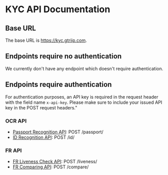 # KYC API Documentation

## Base URL

The base URL is https://kyc.gtriip.com.

## Endpoints require no authentication
We currently don't have any endpoint which doesn't require authentication.

## Endpoints require authentication
For authentication purposes, an API key is required in the request header with the field name `x-api-key`. Please make sure to include your issued API key in the POST request headers."
### OCR API
* [Passport Recognition API](./OCR/PassportRecognitionAPI.md): POST /passport/
* [ID Recognition API](./OCR/IDRecognitionAPI.md): POST /id/

### FR API
* [FR Liveness Check API](./FR/FaceLivenessAPI.md): POST /liveness/
* [FR Comparing API](./FR/FaceCompareAPI.md): POST /compare/
